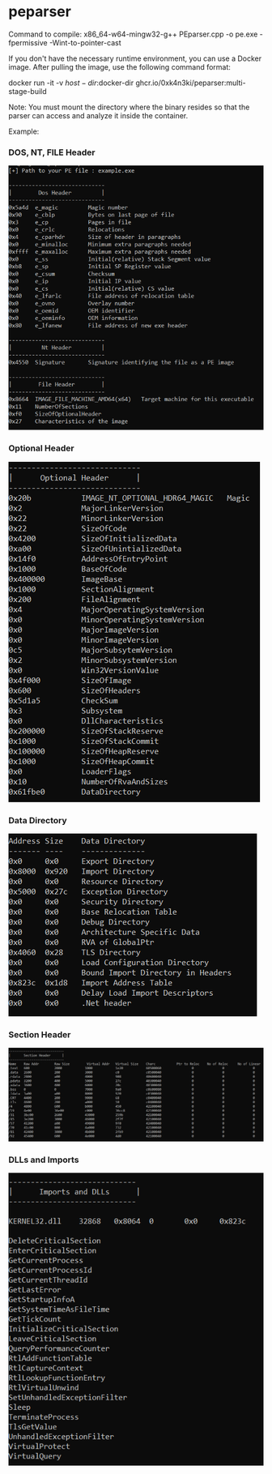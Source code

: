 # peparser

Command to compile: x86_64-w64-mingw32-g++ PEparser.cpp -o pe.exe -fpermissive -Wint-to-pointer-cast

If you don't have the necessary runtime environment, you can use a Docker image. After pulling the image, use the following command format:

docker run -it -v $host-dir:$docker-dir  ghcr.io/0xk4n3ki/peparser:multi-stage-build

Note: You must mount the directory where the binary resides so that the parser can access and analyze it inside the container.

Example:


### DOS, NT, FILE Header

<img src="/dos.png">

### Optional Header

<img src="/optional.png">

### Data Directory

<img src="/directory.png">

### Section Header

<img src="/section.png">

### DLLs and Imports

<img src="/imports.png">
